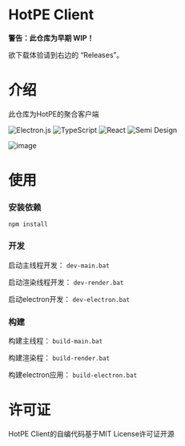 # HotPE Client

**警告：此仓库为早期 WIP！**

欲下载体验请到右边的 “Releases”。

# 介绍

此仓库为HotPE的聚合客户端

![Electron.js](https://img.shields.io/badge/Electron-191970?style=for-the-badge&logo=Electron&logoColor=white)
![TypeScript](https://img.shields.io/badge/TypeScript-%23323330.svg?style=for-the-badge&logo=TypeScript&logoColor=%23F7DF1E)
![React](https://img.shields.io/badge/React-%2335495e.svg?style=for-the-badge&logo=React&logoColor=%234FC08D)
![Semi Design](https://img.shields.io/badge/-SemiDesign-%230170FE?style=for-the-badge&logo=Semi-Design&logoColor=white)

![image](https://github.com/VirtualHotBar/HotPE_Client/assets/96966978/9e5c47cb-7989-4927-a9d2-f87c9cd38b0b)


# 使用

### 安装依赖
`npm install`

### 开发
启动主线程开发：
`dev-main.bat`

启动渲染线程开发：
`dev-render.bat`

启动electron开发：
`dev-electron.bat`

### 构建
构建主线程：
`build-main.bat`

构建渲染程：
`build-render.bat`

构建electron应用：
`build-electron.bat`

# 许可证
HotPE Client的自编代码基于MIT License许可证开源

